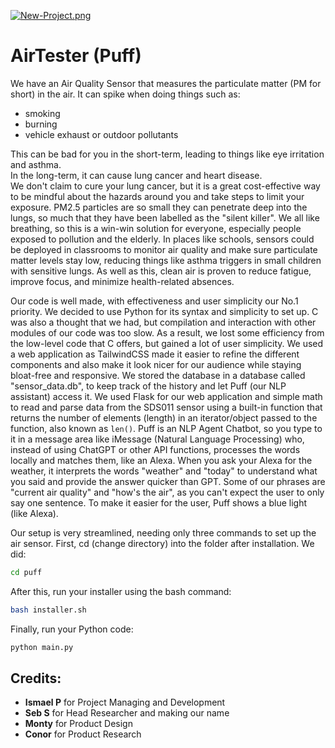 [![New-Project.png](https://i.postimg.cc/x1P7G56K/New-Project.png)](https://postimg.cc/5X6nbBd0)

# AirTester (Puff)

We have an Air Quality Sensor that measures the particulate matter (PM for short) in the air. It can spike when doing things such as:
* smoking
* burning
* vehicle exhaust or outdoor pollutants

This can be bad for you in the short-term, leading to things like eye irritation and asthma.  
In the long-term, it can cause lung cancer and heart disease.  
We don't claim to cure your lung cancer, but it is a great cost-effective way to be mindful about the hazards around you and take steps to limit your exposure. PM2.5 particles are so small they can penetrate deep into the lungs, so much that they have been labelled as the "silent killer". We all like breathing, so this is a win-win solution for everyone, especially people exposed to pollution and the elderly. In places like schools, sensors could be deployed in classrooms to monitor air quality and make sure particulate matter levels stay low, reducing things like asthma triggers in small children with sensitive lungs. As well as this, clean air is proven to reduce fatigue, improve focus, and minimize health-related absences.

Our code is well made, with effectiveness and user simplicity our No.1 priority. We decided to use Python for its syntax and simplicity to set up. C was also a thought that we had, but compilation and interaction with other modules of our code was too slow. As a result, we lost some efficiency from the low-level code that C offers, but gained a lot of user simplicity. We used a web application as TailwindCSS made it easier to refine the different components and also make it look nicer for our audience while staying bloat-free and responsive. We stored the database in a database called "sensor_data.db", to keep track of the history and let Puff (our NLP assistant) access it. We used Flask for our web application and simple math to read and parse data from the SDS011 sensor using a built-in function that returns the number of elements (length) in an iterator/object passed to the function, also known as `len()`. Puff is an NLP Agent Chatbot, so you type to it in a message area like iMessage (Natural Language Processing) who, instead of using ChatGPT or other API functions, processes the words locally and matches them, like an Alexa. When you ask your Alexa for the weather, it interprets the words "weather" and "today" to understand what you said and provide the answer quicker than GPT. Some of our phrases are "current air quality" and "how's the air", as you can't expect the user to only say one sentence. To make it easier for the user, Puff shows a blue light (like Alexa).

Our setup is very streamlined, needing only three commands to set up the air sensor. First, cd (change directory) into the folder after installation. We did:

```bash
cd puff
```

After this, run your installer using the bash command:

```bash
bash installer.sh
```

Finally, run your Python code:

```bash
python main.py
```

## Credits:
- **Ismael P** for Project Managing and Development
- **Seb S** for Head Researcher and making our name
- **Monty** for Product Design
- **Conor** for Product Research
